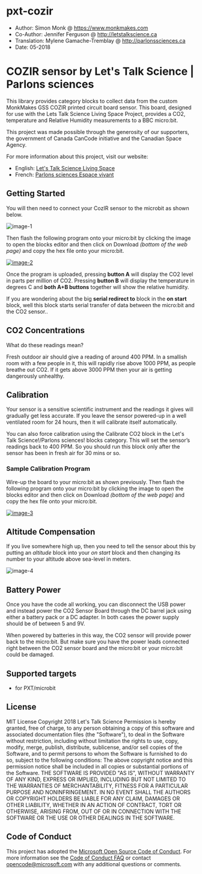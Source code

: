 # pxt-cozir
 * Author: Simon Monk @ https://www.monkmakes.com
 * Co-Author: Jennifer Ferguson @ http://letstalkscience.ca
 * Translation: Mylene Gamache-Tremblay @ http://parlonssciences.ca
 * Date: 05-2018
 
# COZIR sensor by Let's Talk Science | Parlons sciences
This library provides category blocks to collect data from the custom MonkMakes GSS COZIR printed circuit board sensor. This board, designed for use with the Lets Talk Science Living Space Project, provides a CO2, temperature and Relative Humidity measurements to a BBC micro:bit.

This project was made possible through the generosity of our supporters, the government of Canada CanCode initiative and the Canadian Space Agency.  

For more information about this project, visit our website:
 * English: [Let's Talk Science Living Space](http://explorecuriocity.org/LivingSpace.aspx)
 * French: [Parlons sciences Espace vivant](http://explorecuriocite.org/Espacevivant)

## Getting Started
You will then need to connect your CozIR sensor to the microbit as shown below.

![image-1](https://raw.githubusercontent.com/letstalkscience/pxt-cozir/master/images/CO2_for_m_b_connected.png "micro:bit COZIR connections")<!-- .element width="80%"-->

Then flash the following program onto your micro:bit by clicking the image to open the blocks editor and then click on Download *(bottom of the web page)* and copy the hex file onto your micro:bit.

<!-- COZIR MakeCode Simple Program-->
<a href="https://makecode.microbit.org/_2v5HM0fmjEJE" target="_blank"><img src="https://raw.githubusercontent.com/letstalkscience/pxt-cozir/master/images/microbit-screenshot-cozir-simple-1.png" title="COZIR Simple Program" alt="image-2"></a><!-- .element width="80%"-->

Once the program is uploaded, pressing **button A** will display the CO2 level in parts per million of CO2. Pressing **button B** will display the temperature in degrees C and **both A+B buttons** together will show the relative humidity.

If you are wondering about the big **serial redirect to** block in the **on start** block, well this block starts serial transfer of data between the micro:bit and the CO2 sensor..

## CO2 Concentrations
What do these readings mean?

Fresh outdoor air should give a reading of around 400 PPM. In a smallish room with a few people in it, this will rapidly rise above 1000 PPM, as people breathe out CO2. If it gets above 3000 PPM then your air is getting dangerously unhealthy.

## Calibration
Your sensor is a sensitive scientific instrument and the readings it gives will gradually get less accurate. If you leave the sensor powered-up in a well ventilated room for 24 hours, then it will calibrate itself automatically.

You can also force calibration using the Calibrate CO2 block in the Let's Talk Science!/Parlons sciences! blocks category. This will set the sensor’s readings back to 400 PPM. So you should run this block only after the sensor has been in fresh air for 30 mins or so.

### Sample Calibration Program
Wire-up the board to your micro:bit as shown previously. Then flash the following program onto your micro:bit by clicking the image to open the blocks editor and then click on Download *(bottom of the web page)* and copy the hex file onto your micro:bit.

<!-- COZIR Sample Calibration Program-->
<a href="https://makecode.microbit.org/_a5PE3a7hDUXM" target="_blank"><img src="https://raw.githubusercontent.com/letstalkscience/pxt-cozir/master/images/microbit-screenshot-cozir-calibrate.png" title="COZIR Calibrate Program" alt="image-3"></a><!-- .element width="80%"-->

## Altitude Compensation
If you live somewhere high up, then you need to tell the sensor about this by putting an *altitude* block into your *on start* block and then changing its number to your altitude above sea-level in meters.

![image-4](https://raw.githubusercontent.com/letstalkscience/pxt-cozir/master/images/microbit-screenshot-altitude-3a.png  "COZIR altitude block")<!-- .element width="80%"-->

## Battery Power
Once you have the code all working, you can disconnect the USB power and instead power the CO2 Sensor Board through the DC barrel jack using either a battery pack or a DC adapter. In both cases the power supply should be of between 5 and 9V.

When powered by batteries in this way, the CO2 sensor will provide power back to the micro:bit. But make sure you have the power leads connected right between the CO2 sensor board and the micro:bit or your micro:bit could be damaged.

## Supported targets
* for PXT/microbit

## License
MIT License
Copyright 2018 Let's Talk Science
Permission is hereby granted, free of charge, to any person obtaining a copy of this software and associated documentation files (the "Software"), to deal in the Software without restriction, including without limitation the rights to use, copy, modify, merge, publish, distribute, sublicense, and/or sell copies of the Software, and to permit persons to whom the Software is furnished to do so, subject to the following conditions:
The above copyright notice and this permission notice shall be included in all copies or substantial portions of the Software.
THE SOFTWARE IS PROVIDED "AS IS", WITHOUT WARRANTY OF ANY KIND, EXPRESS OR IMPLIED, INCLUDING BUT NOT LIMITED TO THE WARRANTIES OF MERCHANTABILITY, FITNESS FOR A PARTICULAR PURPOSE AND NONINFRINGEMENT. IN NO EVENT SHALL THE AUTHORS OR COPYRIGHT HOLDERS BE LIABLE FOR ANY CLAIM, DAMAGES OR OTHER LIABILITY, WHETHER IN AN ACTION OF CONTRACT, TORT OR OTHERWISE, ARISING FROM, OUT OF OR IN CONNECTION WITH THE SOFTWARE OR THE USE OR OTHER DEALINGS IN THE SOFTWARE.

## Code of Conduct
This project has adopted the [Microsoft Open Source Code of Conduct](https://opensource.microsoft.com/codeofconduct/). For more information see the [Code of Conduct FAQ](https://opensource.microsoft.com/codeofconduct/faq/) or contact [opencode@microsoft.com](mailto:opencode@microsoft.com) with any additional questions or comments.


